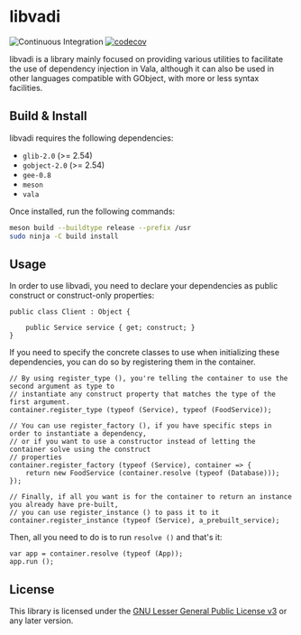 # libvadi

![Continuous Integration](https://github.com/nahuelwexd/libvadi/workflows/Continuous%20Integration/badge.svg)
[![codecov](https://codecov.io/gh/nahuelwexd/libvadi/branch/main/graph/badge.svg)](https://codecov.io/gh/nahuelwexd/libvadi)

libvadi is a library mainly focused on providing various utilities to facilitate the use of dependency injection in Vala,
although it can also be used in other languages compatible with GObject, with more or less syntax facilities.

## Build & Install

libvadi requires the following dependencies:

- `glib-2.0` (>= 2.54)
- `gobject-2.0` (>= 2.54)
- `gee-0.8`
- `meson`
- `vala`

Once installed, run the following commands:

```sh
meson build --buildtype release --prefix /usr
sudo ninja -C build install
```

## Usage

In order to use libvadi, you need to declare your dependencies as public construct or construct-only properties:

```vala
public class Client : Object {

    public Service service { get; construct; }
}
```

If you need to specify the concrete classes to use when initializing these dependencies, you can do
so by registering them in the container.

```vala
// By using register_type (), you're telling the container to use the second argument as type to
// instantiate any construct property that matches the type of the first argument.
container.register_type (typeof (Service), typeof (FoodService));

// You can use register_factory (), if you have specific steps in order to instantiate a dependency,
// or if you want to use a constructor instead of letting the container solve using the construct
// properties
container.register_factory (typeof (Service), container => {
    return new FoodService (container.resolve (typeof (Database)));
});

// Finally, if all you want is for the container to return an instance you already have pre-built,
// you can use register_instance () to pass it to it
container.register_instance (typeof (Service), a_prebuilt_service);
```

Then, all you need to do is to run `resolve ()` and that's it:

```
var app = container.resolve (typeof (App));
app.run ();
```

## License

This library is licensed under the [GNU Lesser General Public License v3](COPYING.LESSER) or any
later version.
